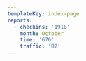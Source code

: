 ```yaml
---
templateKey: index-page
reports:
  - checkins: '1918'
    month: October
    time: '676'
    traffic: '82'
---
```


